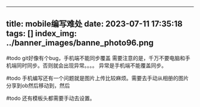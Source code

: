 
---
title: mobile编写难处
date: 2023-07-11 17:35:18
tags: []
index_img: ../banner_images/banne_photo96.png
---
#todo git好像有个bug，手机端不能同步覆盖
需要注意的是，千万不要电脑和手机端同时同步。否则就会出现异常。。。。
异常是手机端不能覆盖同步。


#todo 手机编写还有一个问题就是图片上传比较麻烦。需要去手动从相册的图片分享到ob然后移动到，然后


#todo 还有模板头都需要手动去设置。






